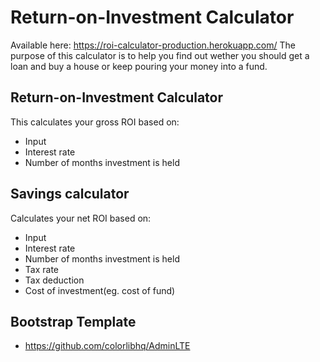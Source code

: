 # Return-on-Investment Calculator
Available here: https://roi-calculator-production.herokuapp.com/
The purpose of this calculator is to help you find out wether you should get a loan and buy a house or keep pouring your money into a fund.

## Return-on-Investment Calculator
This calculates your gross ROI based on:
* Input
* Interest rate
* Number of months investment is held

## Savings calculator
Calculates your net ROI based on:
* Input
* Interest rate
* Number of months investment is held
* Tax rate
* Tax deduction 
* Cost of investment(eg. cost of fund)


## Bootstrap Template 
- https://github.com/colorlibhq/AdminLTE
